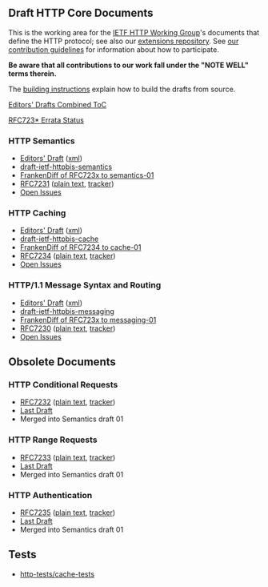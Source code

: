 ## Draft HTTP Core Documents

This is the working area for the [IETF HTTP Working Group](https://httpwg.github.io/)'s documents that define the HTTP protocol; see also our [extensions repository](https://github.com/httpwg/http-extensions/). See [our contribution guidelines](CONTRIBUTING.md) for information about how to participate.

**Be aware that all contributions to our work fall under the "NOTE WELL" terms therein.**

The [building instructions](BUILDING.txt) explain how to build the drafts from source.

[Editors' Drafts Combined ToC](https://httpwg.org/http-core/outlineALL.html)

[RFC723* Errata Status](https://httpwg.org/http-core/httpbis-errata-status.html)

### HTTP Semantics

* [Editors' Draft](https://httpwg.org/http-core/draft-ietf-httpbis-semantics-latest.html) ([xml](https://httpwg.github.io/http-core/draft-ietf-httpbis-semantics-latest.xml))
* [draft-ietf-httpbis-semantics](https://datatracker.ietf.org/doc/draft-ietf-httpbis-semantics/)
* [FrankenDiff of RFC723x to semantics-01](https://httpwg.org/http-core/diffs/diff_semantics_01.html)
* [RFC7231](https://httpwg.org/specs/rfc7231.html) ([plain text](https://www.rfc-editor.org/rfc/rfc7231.txt), [tracker](https://datatracker.ietf.org/doc/rfc7231/))
* [Open Issues](https://github.com/httpwg/http-core/issues)

### HTTP Caching

* [Editors' Draft](https://httpwg.org/http-core/draft-ietf-httpbis-cache-latest.html) ([xml](https://httpwg.github.io/http-core/draft-ietf-httpbis-cache-latest.xml))
* [draft-ietf-httpbis-cache](https://datatracker.ietf.org/doc/draft-ietf-httpbis-cache/)
* [FrankenDiff of RFC7234 to cache-01](https://httpwg.org/http-core/diffs/diff_cache_01.html)
* [RFC7234](https://httpwg.org/specs/rfc7234.html) ([plain text](https://www.rfc-editor.org/rfc/rfc7234.txt), [tracker](https://datatracker.ietf.org/doc/rfc7234/))
* [Open Issues](https://github.com/httpwg/http-core/issues)

### HTTP/1.1 Message Syntax and Routing

* [Editors' Draft](https://httpwg.org/http-core/draft-ietf-httpbis-messaging-latest.html) ([xml](https://httpwg.github.io/http-core/draft-ietf-httpbis-messaging-latest.xml))
* [draft-ietf-httpbis-messaging](https://datatracker.ietf.org/doc/draft-ietf-httpbis-messaging/)
* [FrankenDiff of RFC723x to messaging-01](https://httpwg.org/http-core/diffs/diff_messaging_01.html)
* [RFC7230](https://httpwg.org/specs/rfc7230.html) ([plain text](https://www.rfc-editor.org/rfc/rfc7230.txt), [tracker](https://datatracker.ietf.org/doc/rfc7230/))
* [Open Issues](https://github.com/httpwg/http-core/issues)

## Obsolete Documents

### HTTP Conditional Requests

* [RFC7232](https://httpwg.org/specs/rfc7232.html) ([plain text](https://www.rfc-editor.org/rfc/rfc7232.txt), [tracker](https://datatracker.ietf.org/doc/rfc7232/))
* [Last Draft](https://datatracker.ietf.org/doc/draft-ietf-httpbis-conditional/)
* Merged into Semantics draft 01

### HTTP Range Requests

* [RFC7233](https://httpwg.org/specs/rfc7233.html) ([plain text](https://www.rfc-editor.org/rfc/rfc7233.txt), [tracker](https://datatracker.ietf.org/doc/rfc7233/))
* [Last Draft](https://datatracker.ietf.org/doc/draft-ietf-httpbis-range/)
* Merged into Semantics draft 01

### HTTP Authentication

* [RFC7235](https://httpwg.org/specs/rfc7235.html) ([plain text](https://www.rfc-editor.org/rfc/rfc7235.txt), [tracker](https://datatracker.ietf.org/doc/rfc7235/))
* [Last Draft](https://datatracker.ietf.org/doc/draft-ietf-httpbis-auth/)
* Merged into Semantics draft 01

## Tests

* [http-tests/cache-tests](https://github.com/http-tests/cache-tests)

